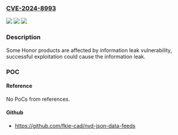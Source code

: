 ### [CVE-2024-8993](https://cve.mitre.org/cgi-bin/cvename.cgi?name=CVE-2024-8993)
![](https://img.shields.io/static/v1?label=Product&message=Magic%20OS&color=blue)
![](https://img.shields.io/static/v1?label=Version&message=8.0%3C%208.0.0.159%20&color=brighgreen)
![](https://img.shields.io/static/v1?label=Vulnerability&message=n%2Fa&color=brighgreen)

### Description

Some Honor products are affected by information leak vulnerability, successful exploitation could cause the information leak.

### POC

#### Reference
No PoCs from references.

#### Github
- https://github.com/fkie-cad/nvd-json-data-feeds

